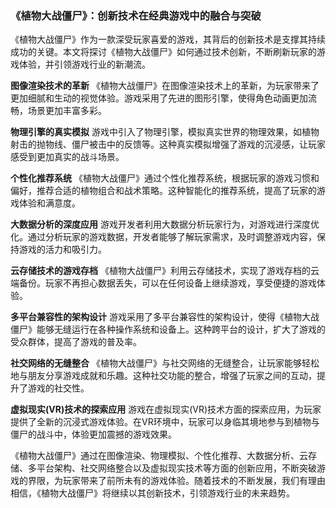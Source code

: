 ### 《植物大战僵尸》：创新技术在经典游戏中的融合与突破

《植物大战僵尸》作为一款深受玩家喜爱的游戏，其背后的创新技术是支撑其持续成功的关键。本文将探讨《植物大战僵尸》如何通过技术创新，不断刷新玩家的游戏体验，并引领游戏行业的新潮流。

**图像渲染技术的革新**
《植物大战僵尸》在图像渲染技术上的革新，为玩家带来了更加细腻和生动的视觉体验。游戏采用了先进的图形引擎，使得角色动画更加流畅，场景更加丰富多彩。

**物理引擎的真实模拟**
游戏中引入了物理引擎，模拟真实世界的物理效果，如植物射击的抛物线、僵尸被击中的反馈等。这种真实模拟增强了游戏的沉浸感，让玩家感受到更加真实的战斗场景。

**个性化推荐系统**
《植物大战僵尸》通过个性化推荐系统，根据玩家的游戏习惯和偏好，推荐合适的植物组合和战术策略。这种智能化的推荐系统，提高了玩家的游戏体验和满意度。

**大数据分析的深度应用**
游戏开发者利用大数据分析玩家行为，对游戏进行深度优化。通过分析玩家的游戏数据，开发者能够了解玩家需求，及时调整游戏内容，保持游戏的活力和吸引力。

**云存储技术的游戏存档**
《植物大战僵尸》利用云存储技术，实现了游戏存档的云端备份。玩家不再担心数据丢失，可以在任何设备上继续游戏，享受便捷的游戏体验。

**多平台兼容性的架构设计**
游戏采用了多平台兼容性的架构设计，使得《植物大战僵尸》能够无缝运行在各种操作系统和设备上。这种跨平台的设计，扩大了游戏的受众群体，提高了游戏的普及率。

**社交网络的无缝整合**
《植物大战僵尸》与社交网络的无缝整合，让玩家能够轻松地与朋友分享游戏成就和乐趣。这种社交功能的整合，增强了玩家之间的互动，提升了游戏的社交性。

**虚拟现实(VR)技术的探索应用**
游戏在虚拟现实(VR)技术方面的探索应用，为玩家提供了全新的沉浸式游戏体验。在VR环境中，玩家可以身临其境地参与到植物与僵尸的战斗中，体验更加震撼的游戏效果。

《植物大战僵尸》通过在图像渲染、物理模拟、个性化推荐、大数据分析、云存储、多平台架构、社交网络整合以及虚拟现实技术等方面的创新应用，不断突破游戏的界限，为玩家带来了前所未有的游戏体验。随着技术的不断发展，我们有理由相信，《植物大战僵尸》将继续以其创新技术，引领游戏行业的未来趋势。